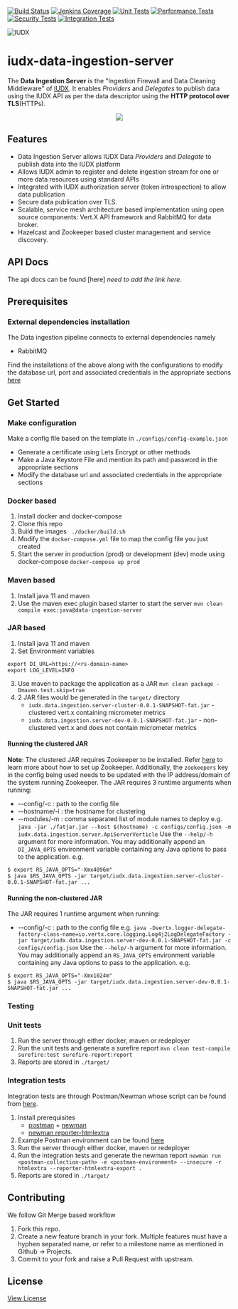 [![Build Status](https://img.shields.io/jenkins/build?jobUrl=https%3A%2F%2Fjenkins.iudx.io%2Fjob%2Fiudx%2520data-ingestion-server%2520%28master%29%2520pipeline%2F)](https://jenkins.iudx.io/job/iudx%20data-ingestion-server%20(master)%20pipeline//lastBuild/)
[![Jenkins Coverage](https://img.shields.io/jenkins/coverage/jacoco?jobUrl=https%3A%2F%2Fjenkins.iudx.io%2Fjob%2Fiudx%2520data-ingestion-server%2520%28master%29%2520pipeline%2F)](https://jenkins.iudx.io/job/iudx%20data-ingestion-server%20(master)%20pipeline//lastBuild/jacoco/)
[![Unit Tests](https://img.shields.io/jenkins/tests?jobUrl=https%3A%2F%2Fjenkins.iudx.io%2Fjob%2Fiudx%2520data-ingestion-server%2520%28master%29%2520pipeline%2F)](https://jenkins.iudx.io/job/iudx%20data-ingestion-server%20(master)%20pipeline//lastBuild/testReport/)
[![Performance Tests](https://img.shields.io/jenkins/build?jobUrl=https%3A%2F%2Fjenkins.iudx.io%2Fjob%2Fiudx%2520data-ingestion-server%2520%28master%29%2520pipeline%2F&label=performance%20tests)](https://jenkins.iudx.io/job/iudx%20data-ingestion-server%20(master)%20pipeline//lastBuild/performance/)
[![Security Tests](https://img.shields.io/jenkins/build?jobUrl=https%3A%2F%2Fjenkins.iudx.io%2Fjob%2Fiudx%2520data-ingestion-server%2520%28master%29%2520pipeline%2F&label=security%20tests)](https://jenkins.iudx.io/job/iudx%20data-ingestion-server%20(master)%20pipeline//lastBuild/zap/)
[![Integration Tests](https://img.shields.io/jenkins/build?jobUrl=https%3A%2F%2Fjenkins.iudx.io%2Fjob%2Fiudx%2520data-ingestion-server%2520%28master%29%2520pipeline%2F&label=integration%20tests)](https://jenkins.iudx.io/job/iudx%20data-ingestion-server%20(master)%20pipeline/Integration_20Test_20Report/)

![IUDX](./docs/iudx.png)
# iudx-data-ingestion-server
The <b>Data Ingestion Server</b> is the "Ingestion Firewall and Data Cleaning Middleware" of [IUDX](https://iudx.org.in). It enables *Providers* and *Delegates* to publish data using the IUDX API as per the data descriptor using the <b>HTTP protocol over TLS</b>(HTTPs).

<p align="center">
<img src="docs/di_server_overview.png">
</p>

## **Features**

-  Data Ingestion Server allows IUDX Data *Providers* and *Delegate* to publish data into the IUDX platform
- Allows IUDX admin to register and delete ingestion stream for one or more data resources using standard APIs
- Integrated with IUDX authorization server (token introspection) to allow data publication
- Secure data publication over TLS.
- Scalable, service mesh architecture based implementation using open source components: Vert.X API framework and RabbitMQ for data broker.
- Hazelcast and Zookeeper based cluster management and service discovery.


## API Docs 
The api docs can be found [here] *need to add the link here*.

## Prerequisites

### External dependencies installation

The Data ingestion pipeline connects to external dependencies namely
 - RabbitMQ


Find the installations of the above along with the configurations to modify the database url, port and associated credentials in the appropriate sections [here](SETUP.md)

## Get Started

### Make configuration
Make a config file based on the template in `./configs/config-example.json` 
- Generate a certificate using Lets Encrypt or other methods
- Make a Java Keystore File and mention its path and password in the appropriate sections
- Modify the database url and associated credentials in the appropriate sections

### Docker based
1. Install docker and docker-compose
2. Clone this repo
3. Build the images 
   ` ./docker/build.sh`
4. Modify the `docker-compose.yml` file to map the config file you just created
5. Start the server in production (prod) or development (dev) mode using docker-compose 
   ` docker-compose up prod `


### Maven based
1. Install java 11 and maven
2. Use the maven exec plugin based starter to start the server 
   `mvn clean compile exec:java@data-ingestion-server`

### JAR based
1. Install java 11 and maven
2. Set Environment variables
```
export DI_URL=https://<rs-domain-name>
export LOG_LEVEL=INFO
```
3. Use maven to package the application as a JAR
   `mvn clean package -Dmaven.test.skip=true`
4. 2 JAR files would be generated in the `target/` directory
   - `iudx.data.ingestion.server-cluster-0.0.1-SNAPSHOT-fat.jar` - clustered vert.x containing micrometer metrics
   - `iudx.data.ingestion.server-dev-0.0.1-SNAPSHOT-fat.jar` - non-clustered vert.x and does not contain micrometer metrics
#### Running the clustered JAR
**Note**: The clustered JAR requires Zookeeper to be installed. Refer [here](https://zookeeper.apache.org/doc/r3.3.3/zookeeperStarted.html) to learn more about how to set up Zookeeper. Additionally, the `zookeepers` key in the config being used needs to be updated with the IP address/domain of the system running Zookeeper.
The JAR requires 3 runtime arguments when running:
* --config/-c : path to the config file
* --hostname/-i : the hostname for clustering
* --modules/-m : comma separated list of module names to deploy
  e.g. `java -jar ./fatjar.jar --host $(hostname) -c configs/config.json -m
iudx.data.ingestion.server.ApiServerVerticle`
  Use the `--help/-h` argument for more information. You may additionally append an `DI_JAVA_OPTS` environment variable containing any Java options to pass to the application.
  e.g.
```
$ export RS_JAVA_OPTS="-Xmx4096m"
$ java $RS_JAVA_OPTS -jar target/iudx.data.ingestion.server-cluster-0.0.1-SNAPSHOT-fat.jar ...
```
#### Running the non-clustered JAR
The JAR requires 1 runtime argument when running:
* --config/-c : path to the config file
  e.g. `java -Dvertx.logger-delegate-factory-class-name=io.vertx.core.logging.Log4j2LogDelegateFactory -jar target/iudx.data.ingestion.server-dev-0.0.1-SNAPSHOT-fat.jar -c configs/config.json`
  Use the `--help/-h` argument for more information. You may additionally append an `RS_JAVA_OPTS` environment variable containing any Java options to pass to the application.
  e.g.
```
$ export RS_JAVA_OPTS="-Xmx1024m"
$ java $RS_JAVA_OPTS -jar target/iudx.data.ingestion.server-dev-0.0.1-SNAPSHOT-fat.jar ...
```


### Testing

### Unit tests
1. Run the server through either docker, maven or redeployer
2. Run the unit tests and generate a surefire report 
   `mvn clean test-compile surefire:test surefire-report:report`
3. Reports are stored in `./target/`

### Integration tests
Integration tests are through Postman/Newman whose script can be found from [here](src/test/resources/IUDX_Data_Ingestion_Server_V3.5.postman_collection.json).
1. Install prerequisites
   - [postman](https://www.postman.com/) + [newman](https://www.npmjs.com/package/newman)
   - [newman reporter-htmlextra](https://www.npmjs.com/package/newman-reporter-htmlextra)
2. Example Postman environment can be found [here](src/test/resources/ingest.iudx.io.postman_environment.json)
3. Run the server through either docker, maven or redeployer
4. Run the integration tests and generate the newman report 
   `newman run <postman-collection-path> -e <postman-environment> --insecure -r htmlextra --reporter-htmlextra-export .`
5. Reports are stored in `./target/`

## Contributing
We follow Git Merge based workflow 
1. Fork this repo.
2. Create a new feature branch in your fork. Multiple features must have a hyphen separated name, or refer to a milestone name as mentioned in Github -> Projects.
3. Commit to your fork and raise a Pull Request with upstream.

## License
[View License](./LICENSE)

